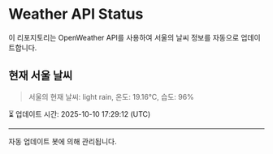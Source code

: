 
# Weather API Status

이 리포지토리는 OpenWeather API를 사용하여 서울의 날씨 정보를 자동으로 업데이트합니다.

## 현재 서울 날씨
> 서울의 현재 날씨: light rain, 온도: 19.16°C, 습도: 96%

⏳ 업데이트 시간: 2025-10-10 17:29:12 (UTC)

---
자동 업데이트 봇에 의해 관리됩니다.
